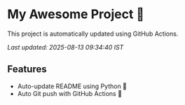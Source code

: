 # My Awesome Project 🚀

This project is automatically updated using GitHub Actions.

_Last updated: 2025-08-13 09:34:40 IST_

## Features
- Auto-update README using Python 🐍
- Auto Git push with GitHub Actions 🤖
